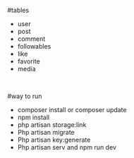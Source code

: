 #tables
<ul dir="auto">
<li>user</li>
<li>post</li>
<li>comment</li>
<li>followables</li>
<li>like</li>
<li>favorite</li>
<li>media</li>
</ul>
<br>

#way to run
<ul dir="auto">
<li>composer install or composer update</li>
<li>npm install</li>
<li>php artisan storage:link</li>
<li>Php artisan migrate</li>
<li>Php artisan  key:generate</li>
<li>Php artisan  serv and npm run dev</li>

</ul>
